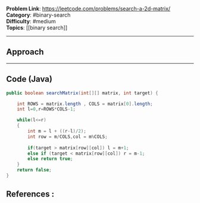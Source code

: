 
**Problem Link**: https://leetcode.com/problems/search-a-2d-matrix/ 
**Category**: #binary-search  
**Difficulty**: #medium  
**Topics**: [[binary search]]

---

## Approach

<!-- Describe your approach and reasoning here -->

---

## Code (Java)

```java
public boolean searchMatrix(int[][] matrix, int target) {

	int ROWS = matrix.length , COLS = matrix[0].length;	
	int l=0,r=ROWS*COLS-1;

	while(l<=r)	
	{	
		int m = l + ((r-l)/2);		
		int row = m/COLS,col = m%COLS;
		
		if(target > matrix[row][col]) l = m+1;		
		else if (target < matrix[row][col]) r = m-1;		
		else return true;	
	}	
	return false;
}

```


## References :